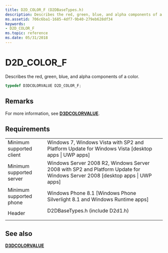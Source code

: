 ```yaml
---
title: D2D_COLOR_F (D2DBaseTypes.h)
description: Describes the red, green, blue, and alpha components of a color.
ms.assetid: 706c6ba1-1685-4df7-9b40-279eb628df34
keywords:
- D2D_COLOR_F
ms.topic: reference
ms.date: 05/31/2018
---
```


# D2D\_COLOR\_F

Describes the red, green, blue, and alpha components of a color.


```C++
typedef D3DCOLORVALUE D2D_COLOR_F;
```



## Remarks

For more information, see [**D3DCOLORVALUE**](/previous-versions/windows/desktop/legacy/dd368193(v=vs.85)).

## Requirements



|                                     |                                                                                                                                          |
|-------------------------------------|------------------------------------------------------------------------------------------------------------------------------------------|
| Minimum supported client<br/> | Windows 7, Windows Vista with SP2 and Platform Update for Windows Vista \[desktop apps \| UWP apps\]<br/>                          |
| Minimum supported server<br/> | Windows Server 2008 R2, Windows Server 2008 with SP2 and Platform Update for Windows Server 2008 \[desktop apps \| UWP apps\]<br/> |
| Minimum supported phone<br/>  | Windows Phone 8.1 \[Windows Phone Silverlight 8.1 and Windows Runtime apps\]<br/>                                                  |
| Header<br/>                   | <dl> <dt>D2DBaseTypes.h (include D2d1.h)</dt> </dl>                               |



## See also

<dl> <dt>

[**D3DCOLORVALUE**](/previous-versions/windows/desktop/legacy/dd368193(v=vs.85))
</dt> </dl>

 

